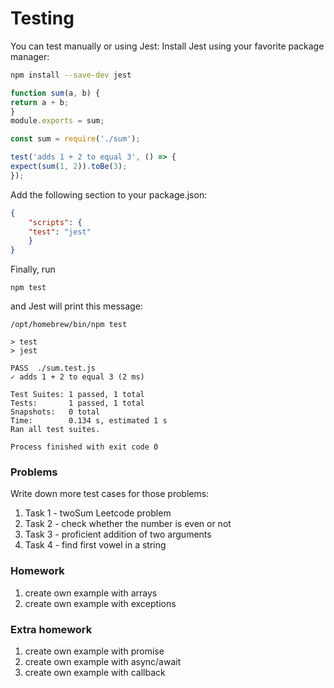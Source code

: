 # Testing 
You can test manually or using Jest:
Install Jest using your favorite package manager:

```bash
npm install --save-dev jest
```

```javascript
function sum(a, b) {
return a + b;
}
module.exports = sum;
```

```javascript
const sum = require('./sum');

test('adds 1 + 2 to equal 3', () => {
expect(sum(1, 2)).toBe(3);
});
```

Add the following section to your package.json:
```json
{    
    "scripts": {
    "test": "jest"
    }
}
```

Finally, run 
```
npm test 
```
and Jest will print this message:
```
/opt/homebrew/bin/npm test

> test
> jest

PASS  ./sum.test.js
✓ adds 1 + 2 to equal 3 (2 ms)

Test Suites: 1 passed, 1 total
Tests:       1 passed, 1 total
Snapshots:   0 total
Time:        0.134 s, estimated 1 s
Ran all test suites.

Process finished with exit code 0
```

### Problems
Write down more test cases for those problems:
1. Task 1 - twoSum Leetcode problem
2. Task 2 - check whether the number is even or not
3. Task 3 - proficient addition of two arguments 
4. Task 4 - find first vowel in a string

### Homework
1. create own example with arrays
2. create own example with exceptions

### Extra homework
1. create own example with promise
2. create own example with async/await
3. create own example with callback